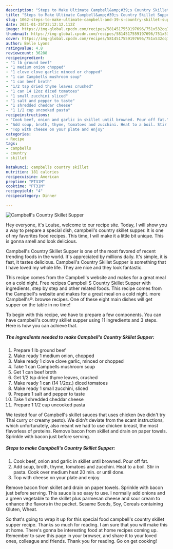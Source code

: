 ```yaml
---
description: "Steps to Make Ultimate Campbell&amp;#39;s Country Skillet Supper"
title: "Steps to Make Ultimate Campbell&amp;#39;s Country Skillet Supper"
slug: 1062-steps-to-make-ultimate-campbell-and-39-s-country-skillet-supper
date: 2021-01-25T22:12:12.112Z
image: https://img-global.cpcdn.com/recipes/5814517559197696/751x532cq70/campbells-country-skillet-supper-recipe-main-photo.jpg
thumbnail: https://img-global.cpcdn.com/recipes/5814517559197696/751x532cq70/campbells-country-skillet-supper-recipe-main-photo.jpg
cover: https://img-global.cpcdn.com/recipes/5814517559197696/751x532cq70/campbells-country-skillet-supper-recipe-main-photo.jpg
author: Belle Lyons
ratingvalue: 4.8
reviewcount: 36288
recipeingredient:
- "1 lb ground beef"
- "1 medium onion chopped"
- "1 clove clove garlic minced or chopped"
- "1 can Campbells mushroom soup"
- "1 can beef broth"
- "1/2 tsp dried thyme leaves crushed"
- "1 can 14 12oz diced tomatoes"
- "1 small zucchini sliced"
- "1 salt and pepper to taste"
- "1 shredded cheddar cheese"
- "1 1/2 cup uncooked pasta"
recipeinstructions:
- "Cook beef, onion and garlic in skillet until browned. Pour off fat."
- "Add soup, broth, thyme, tomatoes and zucchini. Heat to a boil. Stir in pasta. Cook over medium heat 20 min. or until done."
- "Top with cheese on your plate and enjoy"
categories:
- Recipe
tags:
- campbells
- country
- skillet

katakunci: campbells country skillet 
nutrition: 181 calories
recipecuisine: American
preptime: "PT31M"
cooktime: "PT31M"
recipeyield: "4"
recipecategory: Dinner

---
```



![Campbell&#39;s Country Skillet Supper](https://img-global.cpcdn.com/recipes/5814517559197696/751x532cq70/campbells-country-skillet-supper-recipe-main-photo.jpg)

Hey everyone, it's Louise, welcome to our recipe site. Today, I will show you a way to prepare a special dish, campbell&#39;s country skillet supper. It is one of my favorites food recipes. This time, I will make it a little bit unique. This is gonna smell and look delicious.

Campbell&#39;s Country Skillet Supper is one of the most favored of recent trending foods in the world. It's appreciated by millions daily. It's simple, it is fast, it tastes delicious. Campbell&#39;s Country Skillet Supper is something that I have loved my whole life. They are nice and they look fantastic.

This recipe comes from the Campbell&#39;s website and makes for a great meal on a cold night. Free recipes Campbell S Country Skillet Supper with ingredients, step by step and other related foods. This recipe comes from the Campbell&#39;s website and makes for a great meal on a cold night. more Campbell&#39;s®. browse recipes. One of these eight main dishes will get supper on the table in no time!


To begin with this recipe, we have to prepare a few components. You can have campbell&#39;s country skillet supper using 11 ingredients and 3 steps. Here is how you can achieve that.

<!--inarticleads1-->

##### The ingredients needed to make Campbell&#39;s Country Skillet Supper:

1. Prepare 1 lb ground beef
1. Make ready 1 medium onion, chopped
1. Make ready 1 clove clove garlic, minced or chopped
1. Take 1 can Campbells mushroom soup
1. Get 1 can beef broth
1. Get 1/2 tsp dried thyme leaves, crushed
1. Make ready 1 can (14 1/2oz.) diced tomatoes
1. Make ready 1 small zucchini, sliced
1. Prepare 1 salt and pepper to taste
1. Take 1 shredded cheddar cheese
1. Prepare 1 1/2 cup uncooked pasta


We tested four of Campbell&#39;s skillet sauces that uses chicken (we didn&#39;t try Thai curry or creamy pesto). We didn&#39;t deviate from the scant instructions, which unfortunately, also meant we had to use chicken breast, the most flavorless of proteins. Remove bacon from skillet and drain on paper towels. Sprinkle with bacon just before serving. 

<!--inarticleads2-->

##### Steps to make Campbell&#39;s Country Skillet Supper:

1. Cook beef, onion and garlic in skillet until browned. Pour off fat.
1. Add soup, broth, thyme, tomatoes and zucchini. Heat to a boil. Stir in pasta. Cook over medium heat 20 min. or until done.
1. Top with cheese on your plate and enjoy


Remove bacon from skillet and drain on paper towels. Sprinkle with bacon just before serving. This sauce is so easy to use. I normally add onions and a green vegetable to the skillet plus parmesan cheese and sour cream to enhance the flavors in the packet. Sesame Seeds, Soy, Cereals containing Gluten, Wheat. 

So that's going to wrap it up for this special food campbell&#39;s country skillet supper recipe. Thanks so much for reading. I am sure that you will make this at home. There's gonna be interesting food at home recipes coming up. Remember to save this page in your browser, and share it to your loved ones, colleague and friends. Thank you for reading. Go on get cooking!
